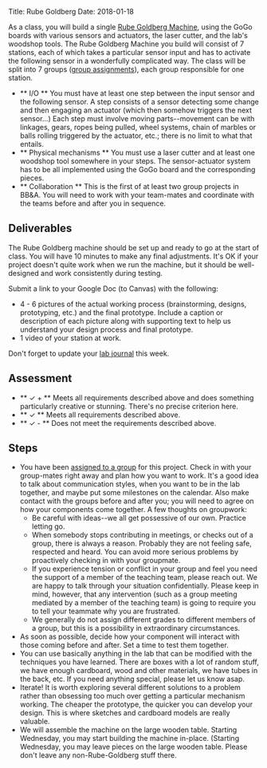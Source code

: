 Title: Rube Goldberg
Date: 2018-01-18

As a class, you will build a single [Rube Goldberg Machine](https://www.youtube.com/watch?v=GOMIBdM6N7Q), using the GoGo boards with various sensors and actuators, the laser cutter, and the lab's woodshop tools. The Rube Goldberg Machine you build will consist of 7 stations, each of which takes a particular sensor input and has to activate the following sensor in a wonderfully complicated way. The class will be split into 7 groups ([group assignments](https://docs.google.com/spreadsheets/d/1JrBcSRAND8GXJ1RaeP9_92pb1GrnbPVVDM7NGh01044/edit?usp=sharing)), each group responsible for one station.

- ** I/O ** You must have at least one step between the input sensor and the following sensor. A step consists of a sensor detecting some change and then engaging an actuator (which then somehow triggers the next sensor...) Each step must involve moving parts--movement can be with linkages, gears, ropes being pulled, wheel systems, chain of marbles or balls rolling triggered by the actuator, etc.; there is no limit to what that entails.
- ** Physical mechanisms ** You must use a laser cutter and at least one woodshop tool somewhere in your steps. The sensor-actuator system has to be all implemented using the GoGo board and the corresponding pieces.
- ** Collaboration ** This is the first of at least two group projects in BB&amp;A. You will need to work with your team-mates and coordinate with the teams before and after you in sequence. 

## Deliverables

The Rube Goldberg machine should be set up and ready to go at the start of class. You will have 10 minutes to make any final adjustments. It's OK if your project doesn't quite work when we run the machine, but it should be well-designed and work consistently during testing.

Submit a link to your Google Doc (to Canvas) with the following:
- 4 - 6 pictures of the actual working process (brainstorming, designs, prototyping, etc.) and the final prototype. Include a caption or description of each picture along with supporting text to help us understand your design process and final prototype.
- 1 video of your station at work.

Don't forget to update your <a href="{filename}/modules/journal.md">lab journal</a> this week. 

## Assessment

- ** &#10003; + ** Meets all requirements described above and does something particularly creative or stunning. There's no precise criterion here. 
- ** &#10003; ** Meets all requirements described above.
- ** &#10003; - ** Does not meet the requirements described above.

## Steps

- You have been [assigned to a group](https://docs.google.com/spreadsheets/d/1JrBcSRAND8GXJ1RaeP9_92pb1GrnbPVVDM7NGh01044/edit?usp=sharing) for this project. Check in with your group-mates right away and plan how you want to work. It's a good idea to talk about communication styles, when you want to be in the lab together, and maybe put some milestones on the calendar. Also make contact with the groups before and after you; you will need to agree on how your components come together. A few thoughts on groupwork:
    - Be careful with ideas--we all get possessive of our own. Practice letting go. 
    - When somebody stops contributing in meetings, or checks out of a group, there is always a reason. Probably they are not feeling safe, respected and heard. You can avoid more serious problems by proactively checking in with your groupmate. 
    - If you experience tension or conflict in your group and feel you need the support of a member of the teaching team, please reach out. We are happy to talk through your situation confidentially. Please keep in mind, however, that any intervention (such as a group meeting mediated by a member of the teaching team) is going to require you to tell your teammate why you are frustrated. 
    - We generally do not assign different grades to different members of a group, but this is a possibility in extraordinary circumstances.
- As soon as possible, decide how your component will interact with those coming before and after. Set a time to test them together. 
- You can use basically anything in the lab that can be modified with the techniques you have learned. There are boxes with a lot of random stuff, we have enough cardboard, wood and other materials, we have tubes in the back, etc. If you need anything special, please let us know asap.
- Iterate! It is worth exploring several different solutions to a problem rather than obsessing too much over getting a particular mechanism working. The cheaper the prototype, the quicker you can develop your design. This is where sketches and cardboard models are really valuable. 
- We will assemble the machine on the large wooden table. Starting Wednesday, you may start building the machine in-place. (Starting Wednesday, you may leave pieces on the large wooden table. Please don't leave any non-Rube-Goldberg stuff there. 


